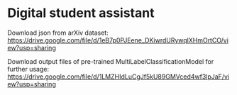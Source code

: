 # Digital student assistant

Download json from arXiv dataset: https://drive.google.com/file/d/1eB7p0PJEene_DKiwrdURywqlXHmOrtCO/view?usp=sharing

Download output files of pre-trained MultiLabelClassificationModel for further usage: https://drive.google.com/file/d/1LMZHIdLuCgJf5kU89GMVced4wf3lpJaF/view?usp=sharing
